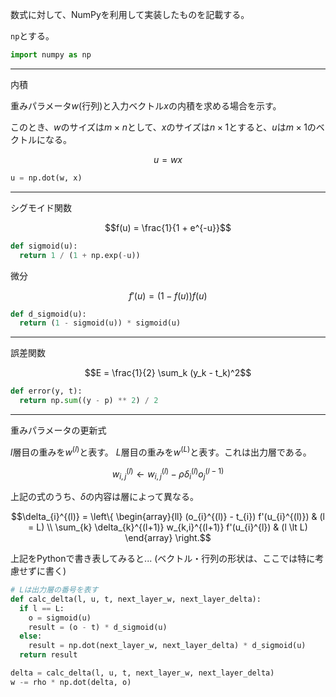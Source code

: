数式に対して、NumPyを利用して実装したものを記載する。

`np`とする。

```python
import numpy as np
```

---

内積

重みパラメータ$w$(行列)と入力ベクトル$x$の内積を求める場合を示す。

このとき、$w$のサイズは$m \times n$として、$x$のサイズは$n \times 1$とすると、$u$は$m \times 1$のベクトルになる。

```math
u = wx
```

```python
u = np.dot(w, x)
```

---

シグモイド関数

```math
f(u) = \frac{1}{1 + e^{-u}}
```

```python
def sigmoid(u):
  return 1 / (1 + np.exp(-u))
```

微分

```math
f'(u) = (1 - f(u)) f(u)
```

```python
def d_sigmoid(u):
  return (1 - sigmoid(u)) * sigmoid(u)
```

---

誤差関数

```math
E = \frac{1}{2} \sum_k (y_k - t_k)^2
```

```python
def error(y, t):
  return np.sum((y - p) ** 2) / 2
```

---

重みパラメータの更新式

$l$層目の重みを$w^{(l)}$と表す。
$L$層目の重みを$w^{(L)}$と表す。これは出力層である。

```math
w_{i,j}^{(l)} \leftarrow w_{i,j}^{(l)} - \rho \delta_{i}^{(l)} o_{j}^{(l-1)}
```

上記の式のうち、$\delta$の内容は層によって異なる。

```math
\delta_{i}^{(l)} = \left\{
\begin{array}{ll}
(o_{i}^{(l)} - t_{i}) f'(u_{i}^{(l)}) & (l = L) \\
\sum_{k} \delta_{k}^{(l+1)} w_{k,i}^{(l+1)} f'(u_{i}^{l}) & (l \lt L)
\end{array}
\right.
```

上記をPythonで書き表してみると... (ベクトル・行列の形状は、ここでは特に考慮せずに書く)

```python
# Lは出力層の番号を表す
def calc_delta(l, u, t, next_layer_w, next_layer_delta):
  if l == L:
    o = sigmoid(u)
    result = (o - t) * d_sigmoid(u)
  else:
    result = np.dot(next_layer_w, next_layer_delta) * d_sigmoid(u)
  return result

delta = calc_delta(l, u, t, next_layer_w, next_layer_delta)
w -= rho * np.dot(delta, o)
```
